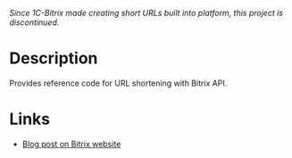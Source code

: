 *Since 1C-Bitrix made creating short URLs built into platform, this project is discontinued.*

Description
===========
Provides reference code for URL shortening with Bitrix API.

Links
=====
* [Blog post on Bitrix website](http://dev.1c-bitrix.ru/community/webdev/user/40370/blog/tinyurl/)
